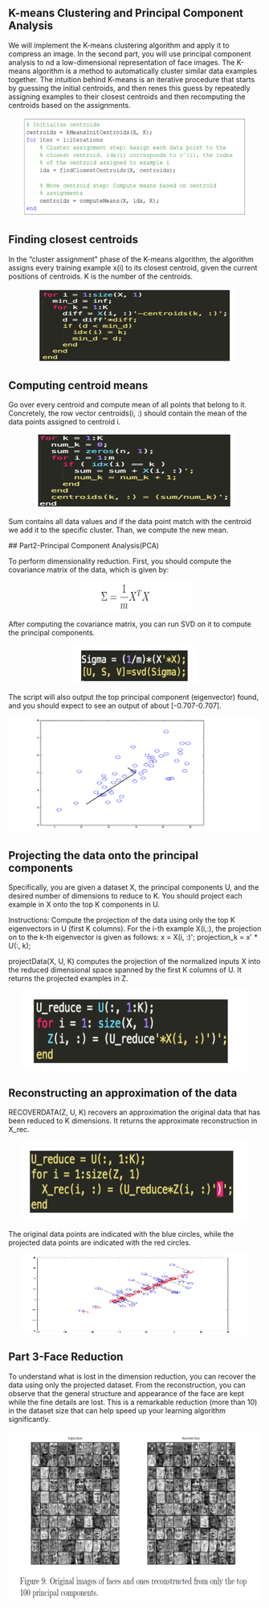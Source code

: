 ## K-means Clustering and Principal Component Analysis


We will implement the K-means clustering algorithm and apply it to compress an image. In the second part, you will use principal component analysis to nd a low-dimensional representation of face images.
The K-means algorithm is a method to automatically cluster similar data examples together.
The intuition behind K-means is an iterative procedure that starts by guessing the initial centroids, and then renes this guess by repeatedly assigning examples to their closest centroids and then recomputing the centroids based on the assignments.


<p align="center">
    <img src="https://github.com/yilmazvolkan/CourseraML/blob/master/Weeks/Week7/Res/1.png" width="450" height="200">
</p>


## Finding closest centroids


In the “cluster assignment" phase of the K-means algorithm, the algorithm assigns every training example x(i) to its closest centroid, given the current positions of centroids. K is the number of the centroids.


<p align="center">
    <img src="https://github.com/yilmazvolkan/CourseraML/blob/master/Weeks/Week7/Res/2.png" width="400" height="150">
</p>


## Computing centroid means


Go over every centroid and compute mean of all points that belong to it. Concretely, the row vector centroids(i, :) should contain the mean of the data points assigned to centroid i.


<p align="center">
    <img src="https://github.com/yilmazvolkan/CourseraML/blob/master/Weeks/Week7/Res/3.png" width="400" height="150">
</p>


Sum contains all data values and if the data point match with the centroid we add it to the specific cluster. Than, we compute the new mean.


## Part2-Principal Component Analysis(PCA)


To perform dimensionality reduction. First, you should compute the covariance matrix of the data, which is given by:


<p align="center">
    <img src="https://github.com/yilmazvolkan/CourseraML/blob/master/Weeks/Week7/Res/4.png" width="220" height="60">
</p>


After computing the covariance matrix, you can run SVD on it to compute the principal components.


<p align="center">
    <img src="https://github.com/yilmazvolkan/CourseraML/blob/master/Weeks/Week7/Res/5.png" width="250" height="80">
</p>


The script will also output the top principal component (eigenvector) found, and you should expect to see an output of about [-0.707-0.707].


<p align="center">
    <img src="https://github.com/yilmazvolkan/CourseraML/blob/master/Weeks/Week7/Res/6.png" width="550" height="230">
</p>


## Projecting the data onto the principal components


Specifically, you are given a dataset X, the principal components U, and the desired number of dimensions to reduce to K. You should project each example in X onto the top K components in U.

Instructions: Compute the projection of the data using only the top K  eigenvectors in U (first K columns).  For the i-th example X(i,:), the projection on to the k-th  eigenvector is given as follows:
 x = X(i, :)';
    		 projection_k = x' * U(:, k);

projectData(X, U, K) computes the projection of  the normalized inputs X into the reduced dimensional space spanned by the first K columns of U. It returns the projected examples in Z.


<p align="center">
    <img src="https://github.com/yilmazvolkan/CourseraML/blob/master/Weeks/Week7/Res/7.png" width="450" height="160">
</p>


## Reconstructing an approximation of the data


RECOVERDATA(Z, U, K) recovers an approximation the original data that has been reduced to K dimensions. It returns the approximate reconstruction in X_rec.


<p align="center">
    <img src="https://github.com/yilmazvolkan/CourseraML/blob/master/Weeks/Week7/Res/8.png" width="450" height="160">
</p>


The original data points are indicated with the blue circles, while the projected data points are indicated with the red circles.


<p align="center">
    <img src="https://github.com/yilmazvolkan/CourseraML/blob/master/Weeks/Week7/Res/9.png" width="450" height="160">
</p>


## Part 3-Face Reduction


To understand what is lost in the dimension reduction, you can recover the data using only the projected dataset. From the reconstruction, you can observe that the general structure and appearance of the face are kept while the fine details are lost. This is a remarkable reduction (more than 10) in the dataset size that can help speed up your learning algorithm significantly.


<p align="center">
    <img src="https://github.com/yilmazvolkan/CourseraML/blob/master/Weeks/Week7/Res/10.png" width="660" height="340">
</p>
